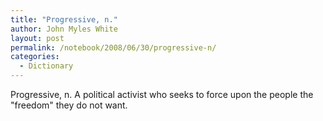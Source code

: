 ```yaml
---
title: "Progressive, n."
author: John Myles White
layout: post
permalink: /notebook/2008/06/30/progressive-n/
categories:
  - Dictionary
---
```


Progressive, n. A political activist who seeks to force upon the people the "freedom" they do not want.
